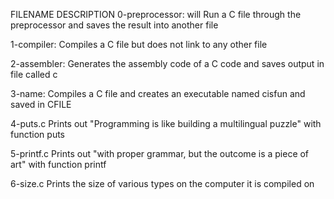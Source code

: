 FILENAME	 DESCRIPTION
0-preprocessor:  	will Run a C file through the preprocessor and saves the result into another file

1-compiler:	Compiles a C file but does not link to any other file

2-assembler:	Generates the assembly code of a C code and saves  output in file called c

3-name:	        Compiles a C file and creates an executable named cisfun and saved in CFILE

4-puts.c	Prints out "Programming is like building a multilingual puzzle" with function puts

5-printf.c	Prints out "with proper grammar, but the outcome is a piece of art" with function printf

6-size.c	Prints the size of various types on the computer it is compiled on
